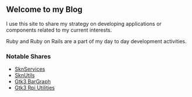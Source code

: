## Welcome to my Blog

I use this site to share my strategy on developing applications or components related to my current interests.

Ruby and Ruby on Rails are a part of my day to day development activities.

### Notable Shares
* [SknServices](https://skoona.github.io/SknServices/)
* [SknUtils](https://skoona.github.io/skn_utils/)
* [Gtk3 BarGraph](https://skoona.github.io/glinegraph-cairo/)
* [Gtk3 Rpi Utilities](https://skoona.github.io/skn_rpi-display-services/)
